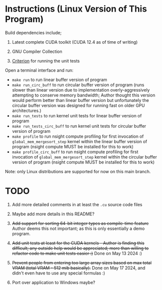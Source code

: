 
# Instructions (Linux Version of This Program)

Build dependencies include;

1. Latest complete CUDA toolkit (CUDA 12.4 as of time of writing)

2. GNU Compiler Collection

3. [Criterion](https://github.com/Snaipe/Criterion) for running the unit tests

Open a terminal interface and run:

- `make run` to run linear buffer version of program
- `make run_circ_buff` to run circular buffer version of program (runs slower than linear version
       due to implementation overly-aggressively attempting to conserve memory bandwidth; Author
       thought this version would perform better than linear buffer version but unfortunately
       the circular buffer version was designed for running fast on older GPU architectures.)
- `make run_tests` to run kernel unit tests for linear buffer version of program
- `make run_tests_circ_buff` to run kernel unit tests for circular buffer version of program
- `make profile` to run nsight compute profiling for first invocation of `global_mem_mergesort_step`
        kernel within the linear buffer version of program (nsight compute MUST be installed for
        this to work)
- `make profile_circ_buff` to run nsight compute profiling for first invocation of `global_mem_mergesort_step`
        kernel within the circular buffer version of program (nsight compute MUST be installed for
        this to work)

Note: only Linux distributions are supported for now on this main branch.

# TODO

1. Add more detailed comments in at least the `.cu` source code files

2. Maybe add more details in this README?

3. <s>Add support for sorting 64-bit integer types as compile-time feature</s> Author deems
      this not important; as this is only essentially a demo program.

4. <s>Add unit tests at least for the CUDA kernels - Author is finding this difficult;
      any outside help would be appreciated; more than willing to refactor code to
      make unit tests easier :)</s> Done on May 13 2024 :)

5. <s>Prevent people from entering too large array sizes based on max total VRAM (total VRAM - 512 mib basically).</s>
      Done on May 17 2024, and didn't even have to use any special formulas :)

6. Port over application to Windows maybe?

